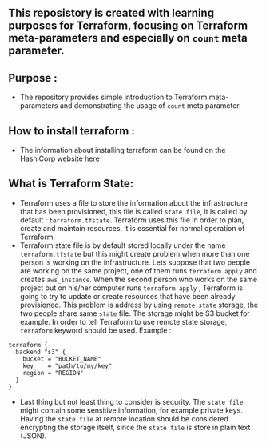 ## This reposistory is created with learning purposes for Terraform, focusing on Terraform meta-parameters and especially on `count` meta parameter.

## Purpose :

- The repository provides simple introduction to Terraform meta-parameters and demonstrating the usage of `count` meta parameter.

## How to install terraform : 

- The information about installing terraform can be found on the HashiCorp website 
[here](https://learn.hashicorp.com/terraform/getting-started/install.html)

## What is Terraform State:

- Terraform uses a file to store the information about the infrastructure that has been provisioned, this file is called `state file`, it is called by default : `terraform.tfstate`. Terraform uses this file in order to plan, create and maintain resources, it is essential for normal operation of Terraform.
- Terraform state file is by default stored locally under the name `terraform.tfstate` but this might create problem when more than one person is working on the infrastructure. Lets suppose that two people are working on the same project, one of them runs `terraform apply` and creates `aws_instance`. When the second person who works on the same project but on his/her computer runs `terraform apply` , Terraform is going to try to update or create resources that have been already provisioned. This problem is address by using `remote state` storage, the two people share same `state` file. The storage might be S3 bucket for example. In order to tell Terraform to use remote state storage, `terraform` keyword should be used. Example : 
```
terraform {
  backend "s3" {
    bucket = "BUCKET_NAME"
    key    = "path/to/my/key"
    region = "REGION"
  }
}
```
- Last thing but not least thing to consider is security. The `state file` might contain some sensitive information, for example private keys. Having the `state file` at remote location should be considered encrypting the storage itself, since the `state file` is store in plain text (JSON). 

